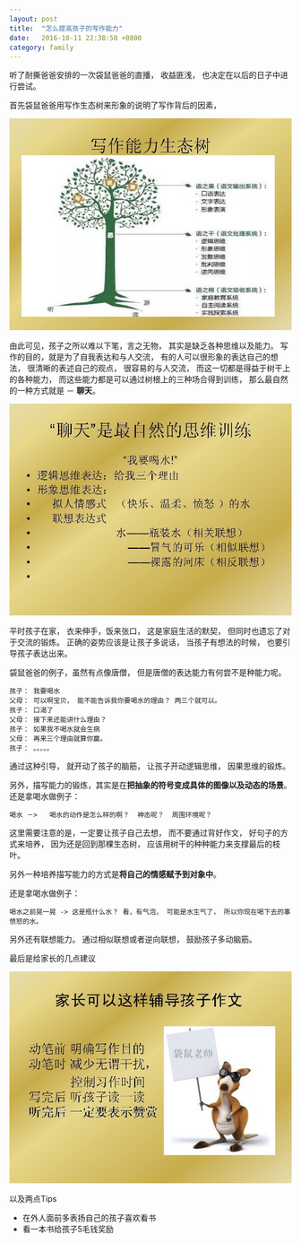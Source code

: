 ```yaml
---
layout: post
title:  "怎么提高孩子的写作能力"
date:   2016-10-11 22:38:50 +0800
category: family
---
```


听了耐撕爸爸安排的一次袋鼠爸爸的直播， 收益匪浅， 也决定在以后的日子中进行尝试。 

首先袋鼠爸爸用写作生态树来形象的说明了写作背后的因素， 

![写作生态树](/assets/doc_img/20161011-child-how-to-wirte-01.png) 

由此可见，孩子之所以难以下笔，言之无物， 其实是缺乏各种思维以及能力。 写作的目的，就是为了自我表达和与人交流， 有的人可以很形象的表达自己的想法， 很清晰的表述自己的观点， 很容易的与人交流， 而这一切都是得益于树干上的各种能力， 而这些能力都是可以通过树根上的三种场合得到训练， 那么最自然的一种方式就是 － **聊天**。 

![聊天](/assets/doc_img/20161011-child-how-to-wirte-03.png)

平时孩子在家， 衣来伸手，饭来张口， 这是家庭生活的默契， 但同时也遗忘了对于交流的锻炼。 正确的姿势应该是让孩子多说话， 当孩子有想法的时候， 也要引导孩子表达出来。 

袋鼠爸爸的例子，虽然有点像唐僧， 但是唐僧的表达能力有何尝不是种能力呢。  

```
孩子： 我要喝水
父母： 可以啊宝贝， 能不能告诉我你要喝水的理由？ 两三个就可以。 
孩子： 口渴了
父母： 接下来还能讲什么理由？
孩子： 如果我不喝水就会生病
父母： 再来三个理由就算你赢。
孩子： 。。。。。

```
通过这种引导， 就开动了孩子的脑筋， 让孩子开动逻辑思维， 因果思维的锻炼。 

另外，描写能力的锻炼，其实是在**把抽象的符号变成具体的图像以及动态的场景**。 还是拿喝水做例子： 

```
喝水 －>   喝水的动作是怎么样的啊？  神态呢？  周围环境呢？
```
这里需要注意的是，一定要让孩子自己去想， 而不要通过背好作文， 好句子的方式来培养， 因为还是回到那棵生态树， 应该用树干的种种能力来支撑最后的枝叶。 

另外一种培养描写能力的方式是**将自己的情感赋予到对象中**。 

还是拿喝水做例子：

```
喝水之前晃一晃 -> 这是瓶什么水？ 看，有气泡， 可能是水生气了， 所以你现在喝下去的事愤怒的水。 
```

另外还有联想能力。 通过相似联想或者逆向联想， 鼓励孩子多动脑筋。 

最后是给家长的几点建议 

![家长建议](/assets/doc_img/20161011-child-how-to-wirte-04.png)

以及两点Tips

* 在外人面前多表扬自己的孩子喜欢看书
* 看一本书给孩子5毛钱奖励







